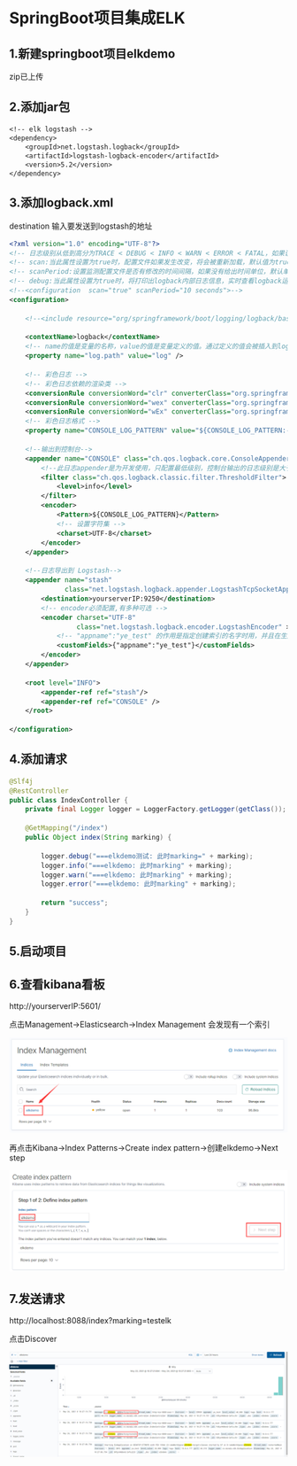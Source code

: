 # SpringBoot项目集成ELK

## 1.新建springboot项目elkdemo

zip已上传

## 2.添加jar包

```
<!-- elk logstash -->
<dependency>
    <groupId>net.logstash.logback</groupId>
    <artifactId>logstash-logback-encoder</artifactId>
    <version>5.2</version>
</dependency>
```

## 3.添加logback.xml

destination 输入要发送到logstash的地址

```xml
<?xml version="1.0" encoding="UTF-8"?>
<!-- 日志级别从低到高分为TRACE < DEBUG < INFO < WARN < ERROR < FATAL，如果设置为WARN，则低于WARN的信息都不会输出 -->
<!-- scan:当此属性设置为true时，配置文件如果发生改变，将会被重新加载，默认值为true -->
<!-- scanPeriod:设置监测配置文件是否有修改的时间间隔，如果没有给出时间单位，默认单位是毫秒。当scan为true时，此属性生效。默认的时间间隔为1分钟。 -->
<!-- debug:当此属性设置为true时，将打印出logback内部日志信息，实时查看logback运行状态。默认值为false。 -->
<!--<configuration  scan="true" scanPeriod="10 seconds">-->
<configuration>

    <!--<include resource="org/springframework/boot/logging/logback/base.xml" />-->

    <contextName>logback</contextName>
    <!-- name的值是变量的名称，value的值是变量定义的值。通过定义的值会被插入到logger上下文中。定义变量后，可以使“${}”来使用变量。 -->
    <property name="log.path" value="log" />

    <!-- 彩色日志 -->
    <!-- 彩色日志依赖的渲染类 -->
    <conversionRule conversionWord="clr" converterClass="org.springframework.boot.logging.logback.ColorConverter" />
    <conversionRule conversionWord="wex" converterClass="org.springframework.boot.logging.logback.WhitespaceThrowableProxyConverter" />
    <conversionRule conversionWord="wEx" converterClass="org.springframework.boot.logging.logback.ExtendedWhitespaceThrowableProxyConverter" />
    <!-- 彩色日志格式 -->
    <property name="CONSOLE_LOG_PATTERN" value="${CONSOLE_LOG_PATTERN:-%clr(%d{yyyy-MM-dd HH:mm:ss.SSS}){faint} %clr(${LOG_LEVEL_PATTERN:-%5p}) %clr([%method,%line])  %clr(${PID:- }){magenta} %clr(---){faint} %clr([%thread]){faint} %clr(%-40.40logger{39}){cyan} %clr(:){faint} %msg%n${LOG_EXCEPTION_CONVERSION_WORD:-%wEx}}"/>

    <!--输出到控制台-->
    <appender name="CONSOLE" class="ch.qos.logback.core.ConsoleAppender">
        <!--此日志appender是为开发使用，只配置最低级别，控制台输出的日志级别是大于或等于此级别的日志信息-->
        <filter class="ch.qos.logback.classic.filter.ThresholdFilter">
            <level>info</level>
        </filter>
        <encoder>
            <Pattern>${CONSOLE_LOG_PATTERN}</Pattern>
            <!-- 设置字符集 -->
            <charset>UTF-8</charset>
        </encoder>
    </appender>

    <!--日志导出到 Logstash-->
    <appender name="stash"
              class="net.logstash.logback.appender.LogstashTcpSocketAppender">
        <destination>yourserverIP:9250</destination>
        <!-- encoder必须配置,有多种可选 -->
        <encoder charset="UTF-8"
                 class="net.logstash.logback.encoder.LogstashEncoder" >
            <!-- "appname":"ye_test" 的作用是指定创建索引的名字时用，并且在生成的文档中会多了这个字段  -->
            <customFields>{"appname":"ye_test"}</customFields>
        </encoder>
    </appender>

    <root level="INFO">
        <appender-ref ref="stash"/>
        <appender-ref ref="CONSOLE" />
    </root>

</configuration>
```

## 4.添加请求

```java
@Slf4j
@RestController
public class IndexController {
    private final Logger logger = LoggerFactory.getLogger(getClass());

    @GetMapping("/index")
    public Object index(String marking) {

        logger.debug("===elkdemo测试: 此时marking=" + marking);
        logger.info("===elkdemo: 此时marking" + marking);
        logger.warn("===elkdemo: 此时marking" + marking);
        logger.error("===elkdemo: 此时marking" + marking);

        return "success";
    }
}
```

## 5.启动项目

## 6.查看kibana看板

http://yourserverIP:5601/

点击Management->Elasticsearch->Index Management 会发现有一个索引

![image-20210524102112967](images/SpringBoot项目集成ELK.assets/image-20210524102112967.png)

再点击Kibana->Index Patterns->Create index pattern->创建elkdemo->Next step

![image-20210524102309039](images/SpringBoot项目集成ELK.assets/image-20210524102309039.png)

## 7.发送请求

http://localhost:8088/index?marking=testelk

点击Discover

![image-20210524102744544](images/SpringBoot项目集成ELK.assets/image-20210524102744544.png)